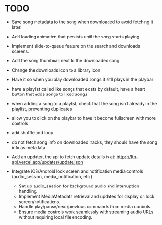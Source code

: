 # TODO

- Save song metadata to the song when downloaded to avoid fetching it later.

- Add loading animation that persists until the song starts playing.
- Implement slide-to-queue feature on the search and downloads screens.
- Add the song thumbnail next to the downloaded song

- Change the downloads icon to a library icon
- Have it so when you play downloaded songs it sitll plays in the playbar
- have a playlist called like songs that exists by default, have a heart button that adds songs to liked songs

- when adding a song to a playlist, check that the song isn't already in the playlist, preventing duplicates
- allow you to click on the playbar to have it become fullscreen with more controls
- add shuffle and loop

- do not fetch song info on downloaded tracks, they should have the song info as metadata
- Add an updater, the api to fetch update details is at: https://ltn-api.vercel.app/updates/update.json


- Integrate iOS/Android lock screen and notification media controls (audio_session, media_notification, etc.)
    - Set up audio_session for background audio and interruption handling.
    - Implement MediaMetadata retrieval and updates for display on lock screen/notifications.
    - Handle play/pause/next/previous commands from media controls.
    - Ensure media controls work seamlessly with streaming audio URLs without requiring local file encoding.